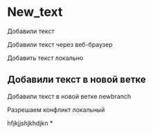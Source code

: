 ﻿# New_text

Добавили текст

Добавили текст через веб-браузер

Добавить текст локально


## Добавили текст в новой ветке

Добавили текст в новой ветке newbranch

Разрешаем конфликт локальный 


hfjkjjshjkhdjkn
* 
